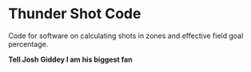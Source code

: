 # Thunder Shot Code
Code for software on calculating shots in zones and effective field goal percentage.

**Tell Josh Giddey I am his biggest fan**
